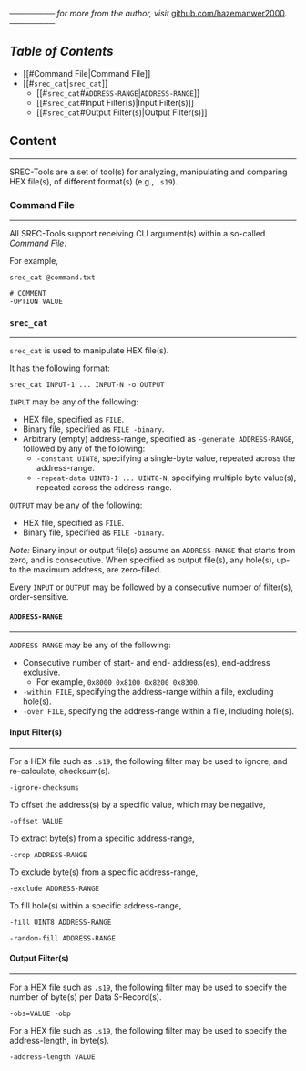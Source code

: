 ──────── *for more from the author, visit* [github.com/hazemanwer2000](https://github.com/hazemanwer2000). ────────
## *Table of Contents*
- [[#Command File|Command File]]
- [[#`srec_cat`|`srec_cat`]]
	- [[#`srec_cat`#`ADDRESS-RANGE`|`ADDRESS-RANGE`]]
	- [[#`srec_cat`#Input Filter(s)|Input Filter(s)]]
	- [[#`srec_cat`#Output Filter(s)|Output Filter(s)]]
## Content
---
SREC-Tools are a set of tool(s) for analyzing, manipulating and comparing HEX file(s), of different format(s) (e.g., `.s19`).
### Command File
---
All SREC-Tools support receiving CLI argument(s) within a so-called *Command File*.

For example,

```
srec_cat @command.txt
```

```
# COMMENT
-OPTION VALUE
```
### `srec_cat`
---
`srec_cat` is used to manipulate HEX file(s).

It has the following format:

```
srec_cat INPUT-1 ... INPUT-N -o OUTPUT
```

`INPUT` may be any of the following:
* HEX file, specified as `FILE`.
* Binary file, specified as `FILE -binary`.
* Arbitrary (empty) address-range, specified as `-generate ADDRESS-RANGE`, followed by any of the following:
	* `-constant UINT8`, specifying a single-byte value, repeated across the address-range.
	* `-repeat-data UINT8-1 ... UINT8-N`, specifying multiple byte value(s), repeated across the address-range.

`OUTPUT` may be any of the following:
* HEX file, specified as `FILE`.
* Binary file, specified as `FILE -binary`.

*Note:* Binary input or output file(s) assume an `ADDRESS-RANGE` that starts from zero, and is consecutive. When specified as output file(s), any hole(s), up-to the maximum address, are zero-filled.

Every `INPUT` or `OUTPUT` may be followed by a consecutive number of filter(s), order-sensitive.
#### `ADDRESS-RANGE`
---
`ADDRESS-RANGE` may be any of the following:
* Consecutive number of start- and end- address(es), end-address exclusive.
	* For example, `0x8000 0x8100 0x8200 0x8300`.
* `-within FILE`, specifying the address-range within a file, excluding hole(s).
* `-over FILE`, specifying the address-range within a file, including hole(s).
#### Input Filter(s)
---
For a HEX file such as `.s19`, the following filter may be used to ignore, and re-calculate, checksum(s).

```
-ignore-checksums
```

To offset the address(s) by a specific value, which may be negative,

```
-offset VALUE
```

To extract byte(s) from a specific address-range,

```
-crop ADDRESS-RANGE
```

To exclude byte(s) from a specific address-range,

```
-exclude ADDRESS-RANGE
```

To fill hole(s) within a specific address-range,

```
-fill UINT8 ADDRESS-RANGE
```

```
-random-fill ADDRESS-RANGE
```
#### Output Filter(s)
---
For a HEX file such as `.s19`, the following filter may be used to specify the number of byte(s) per Data S-Record(s).

```
-obs=VALUE -obp
```

For a HEX file such as `.s19`, the following filter may be used to specify the address-length, in byte(s).

```
-address-length VALUE
```